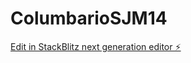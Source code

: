 # ColumbarioSJM14

[Edit in StackBlitz next generation editor ⚡️](https://stackblitz.com/~/github.com/DigitalBast/ColumbarioSJM14)